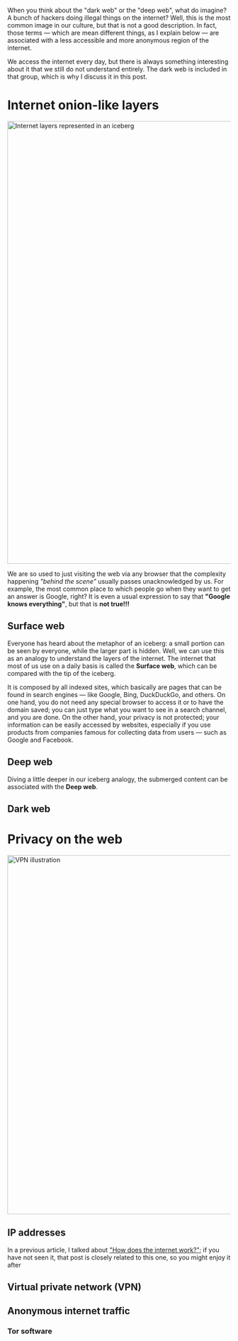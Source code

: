 When you think about the "dark web" or the "deep web", what do imagine? A bunch of hackers doing illegal things on the internet? Well, this is the most common image in our culture, but that is not a good description. In fact, those terms — which are mean different things, as I explain below — are associated with a less accessible and more anonymous region of the internet.

We access the internet every day, but there is always something interesting about it that we still do not understand entirely. The dark web is included in that group, which is why I discuss it in this post.

<HorizontalAd />

# Internet onion-like layers

<Img url='https://api.stemguy.club/uploads/internet-layers.png-9ceaa43bd87c2dfb7ff5adcc40bb4810.png' alt='Internet layers represented in an iceberg' credit='Designed with water vector created by freepik - www.freepik.com' creditLink='https://www.freepik.com/vectors/water' width=1500 height=1000 />

We are so used to just visiting the web via any browser that the complexity happening *"behind the scene"* usually passes unacknowledged by us. For example, the most common place to which people go when they want to get an answer is Google, right? It is even a usual expression to say that **"Google knows everything"**, but that is **not true!!!**

## Surface web

Everyone has heard about the metaphor of an iceberg: a small portion can be seen by everyone, while the larger part is hidden. Well, we can use this as an analogy to understand the layers of the internet. The internet that most of us use on a daily basis is called the **Surface web**, which can be compared with the tip of the iceberg.

It is composed by all indexed sites, which basically are pages that can be found in search engines — like Google, Bing, DuckDuckGo, and others. On one hand, you do not need any special browser to access it or to have the domain saved; you can just type what you want to see in a search channel, and you are done. On the other hand, your privacy is not protected; your information can be easily accessed by websites, especially if you use products from companies famous for collecting data from users — such as Google and Facebook.

## Deep web

Diving a little deeper in our iceberg analogy, the submerged content can be associated with the **Deep web**. 

## Dark web

<HorizontalAd />

# Privacy on the web

<Img url='https://api.stemguy.club/uploads/vpn.jpg-989b4fdd1c5d3d0f4cca9b077f57af8b.png' alt='VPN illustration' credit='Image by mohamed Hassan from Pixabay' creditLink='https://pixabay.com/users/mohamed_hassan-5229782/?utm_source=link-attribution&amp;utm_medium=referral&amp;utm_campaign=image&amp;utm_content=4046047' width=1280 height=811 />

## IP addresses

In a previous article, I talked about ["How does the internet work?"](https://stemguy.club/how-does-the-internet-work); if you have not seen it, that post is closely related to this one, so you might enjoy it after 

## Virtual private network (VPN)

## Anonymous internet traffic

### Tor software